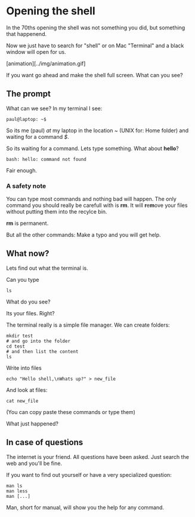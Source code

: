 # Opening the shell
In the 70ths opening the shell was not something you did, but something that happenend.

Now we just have to search for "shell" or on Mac "Terminal" and a black window will
open for us.

[animation][../img/animation.gif]

If you want go ahead and make the shell full screen. What can you see?

## The prompt

What can we see? In my terminal I see:

```
paul@laptop: ~$
```
So its me (paul) *at* my laptop in the location *~* (UNIX for: Home folder) and waiting for a command *$*.

So its waiting for a command. Lets type something. What about **hello**?

```
bash: hello: command not found
```

Fair enough. 

### A safety note
You can type most commands and nothing bad will happen. The only command you 
should really be carefull with is **rm**. It will **r**e**m**ove your files 
without putting them into the recylce bin.

**rm** is permanent. 

But all the other commands: Make a typo and you will get help.


## What now?
Lets find out what the terminal is.

Can you type
```
ls
```

What do you see?

Its your files. Right? 

The terminal really is a simple file manager. We can create folders:

```
mkdir test
# and go into the folder
cd test
# and then list the content
ls
```

Write into files

```
echo "Hello shell,\nWhats up?" > new_file
```

And look at files:

```
cat new_file
```

(You can copy paste these commands or type them)

What just happened?



## In case of questions
The internet is your friend. All questions have been asked. Just search the web and you'll be fine.

If you want to find out yourself or have a very specialized question:

```
man ls
man less
man [...]
```
Man, short for manual, will show you the help for any command.














